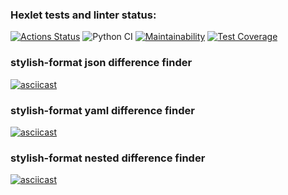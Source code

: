### Hexlet tests and linter status:
[![Actions Status](https://github.com/invercargill12/python-project-50/workflows/hexlet-check/badge.svg)](https://github.com/invercargill12/python-project-50/actions)
![Python CI](https://github.com/invercargill12/python-project-50/actions/workflows/gendiff-check.yml/badge.svg)
[![Maintainability](https://api.codeclimate.com/v1/badges/6a4b3caa2096b0ad49af/maintainability)](https://codeclimate.com/github/invercargill12/python-project-50/maintainability)
[![Test Coverage](https://api.codeclimate.com/v1/badges/6a4b3caa2096b0ad49af/test_coverage)](https://codeclimate.com/github/invercargill12/python-project-50/test_coverage)

### stylish-format json difference finder
[![asciicast](https://asciinema.org/a/H14RS5OVq0gy871ESOJUvE8pC.svg)](https://asciinema.org/a/H14RS5OVq0gy871ESOJUvE8pC)

### stylish-format yaml difference finder
[![asciicast](https://asciinema.org/a/UNI2CDMi1QqdJfdp6KgX5SpTL.svg)](https://asciinema.org/a/UNI2CDMi1QqdJfdp6KgX5SpTL)

### stylish-format nested difference finder
[![asciicast](https://asciinema.org/a/1VwVoeIX51DLiefPN1BMEf330.svg)](https://asciinema.org/a/1VwVoeIX51DLiefPN1BMEf330)